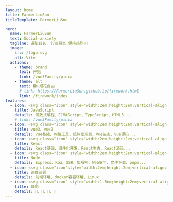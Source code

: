 ```yaml
---
layout: home
title: FarmerLiuSun
titleTemplate: FarmerLiuSun

hero:
  name: FarmerLiuSun
  text: Social-anxiety
  tagline: 道阻且长, 行则将至,保持热烈🔥!
  image:
    src: /logo.svg
    alt: Vite
  actions:
    - theme: brand
      text: 开始
      link: /vue3Family/pinia
    - theme: alt
      text: 🎆✨烟花自由
      # link: https://FarmerLiuSun.github.io/firework.html
      link: /firework/index
features:
  - icon: <svg class="icon" style="width:2em;height:2em;vertical-align:middle;fill:currentColor;overflow:hidden;" viewBox="0 0 1024 1024" version="1.1" xmlns="http://www.w3.org/2000/svg" p-id="33495"><path d="M0 0h1024v1024H0z m940.128 779.776c-7.456-46.72-37.888-85.984-128.128-122.592-31.392-14.72-66.3-24.96-76.672-48.64-3.872-14.08-4.48-21.76-1.952-30.08 6.4-27.552 39.04-35.84 64.64-28.16 16.64 5.12 32 17.92 41.632 38.4 44.128-28.832 44.128-28.832 74.88-48-11.52-17.92-17.248-25.632-24.992-33.28-26.88-30.08-62.688-45.44-120.928-44.128l-30.08 3.808c-28.832 7.04-56.32 22.4-72.96 42.88-48.64 55.072-34.592 151.072 24.288 190.752 58.24 43.52 143.392 53.088 154.272 94.08 10.24 49.92-37.12 65.92-83.872 60.16-34.592-7.68-53.76-24.992-74.88-56.992L607.3 842.816c8.96 20.48 19.2 29.408 34.56 47.328 74.24 74.912 259.84 71.072 293.148-42.844 1.248-3.84 10.24-30.08 3.168-70.4z m-383.3-309.12h-95.9c0 82.688-0.384 164.864-0.384 247.68 0 52.576 2.688 100.832-5.888 115.68-14.08 29.408-50.336 25.632-66.816 20.48-16.9-8.352-25.472-19.872-35.424-36.48-2.688-4.48-4.7-8.352-5.408-8.352l-77.856 48c13.024 26.88 32 50.016 56.48 64.736 36.48 21.76 85.5 28.8 136.832 17.28 33.408-9.632 62.208-29.472 77.28-60.192 21.76-39.68 17.152-88.32 16.928-142.752 0.512-87.648 0-175.328 0-263.648z" fill="#F7DF1E" p-id="33496"></path></svg>
    title: JavaScript
    details: 函数式编程、ECMAScript、TypeScript、HTML5...
    # link: /vue3Family/pinia
  - icon: <svg class="icon" style="width:2em;height:2em;vertical-align:middle;fill:currentColor;overflow:hidden;" viewBox="0 0 1024 1024" version="1.1" xmlns="http://www.w3.org/2000/svg" p-id="19039"><path d="M615.6 123.6h165.5L512 589.7 242.9 123.6H63.5L512 900.4l448.5-776.9z" fill="#41B883" p-id="19040"></path><path d="M781.1 123.6H615.6L512 303 408.4 123.6H242.9L512 589.7z" fill="#34495E" p-id="19041"></path></svg>
    title: vue3、vue2
    details: Vue基础、构建工具、组件化开发、Vue生态、Vue源码...
  - icon: <svg class="icon" style="width:2em;height:2em;vertical-align:middle;fill:currentColor;overflow:hidden;" viewBox="0 0 1024 1024" version="1.1" xmlns="http://www.w3.org/2000/svg" p-id="18259"><path d="M512 511.8m-80 0a80 80 0 1 0 160 0 80 80 0 1 0-160 0Z" fill="#61DAFB" p-id="18260"></path><path d="M960.5 511.8c0-62.8-73.8-117.2-188.5-150.1 28.9-115.8 18.7-206.9-35.7-238.3-54.5-31.4-138.5 5.3-224.3 88.2-85.8-82.9-169.8-119.6-224.3-88.2-54.4 31.4-64.6 122.6-35.7 238.3C137.3 394.6 63.5 449 63.5 511.8S137.3 629 252 661.9c-28.9 115.7-18.7 206.9 35.7 238.3 13.4 7.8 28.6 11.6 45.2 11.6 39.7 0 87.8-21.8 140-64.2 13-10.6 26.1-22.6 39.1-35.2 13 12.6 26.1 24.6 39.1 35.2 52.2 42.4 100.2 64.2 140 64.2 16.6 0 31.8-3.8 45.2-11.6 54.4-31.4 64.6-122.5 35.7-238.3 114.7-32.9 188.5-87.3 188.5-150.1zM716.8 157.2c35.3 20.4 42.7 94.3 17.6 194.8-36.7-8.4-76.7-14.7-119.3-18.6-24.7-34.9-50.2-66.4-75.8-94 59.2-57.3 114.2-88.4 152-88.4 9.6-0.1 18.2 2 25.5 6.2zM637 584c-13.8 24-28.4 47-43.3 69-26.1 2-53.3 3.1-81.7 3.1-28.3 0-55.5-1.1-81.6-3.1-15-22-29.5-45.1-43.3-69-14.1-24.5-26.7-48.6-38.1-72.2 11.4-23.6 24-47.7 38.1-72.2 14.1-24.5 28.7-47.4 43.4-69.1 26.1-2 53.3-3.1 81.6-3.1 28.3 0 55.5 1.1 81.6 3.1 14.7 21.6 29.3 44.6 43.4 69 14.1 24.5 26.7 48.6 38.1 72.2-11.5 23.7-24.1 47.8-38.2 72.3z m58.8-26.4c11.2 26.6 20.4 52.1 28 76.5-24.9 5.6-51.7 10.4-80.3 14 9.3-14.5 18.4-29.3 27.3-44.6 8.8-15.4 17.1-30.7 25-45.9zM512 756.5c-17.7-19.2-35.1-40.1-52.2-62.6 17.1 0.8 34.5 1.3 52.2 1.3 17.7 0 35.1-0.5 52.2-1.3-17.1 22.5-34.5 43.4-52.2 62.6zM380.5 648.1c-28.6-3.6-55.3-8.4-80.3-14 7.6-24.4 16.8-49.9 28-76.5 7.9 15.2 16.1 30.5 25 45.9 8.9 15.2 18 30 27.3 44.6zM328.2 466c-11.2-26.6-20.4-52.1-28-76.5 24.9-5.6 51.6-10.4 80.2-14-9.2 14.4-18.4 29.2-27.2 44.6-8.8 15.4-17.1 30.7-25 45.9zM512 267.1c17.3 18.7 34.8 39.8 52.1 62.7-17.1-0.8-34.4-1.3-52.1-1.3-17.7 0-35 0.5-52.1 1.3 17.3-22.9 34.8-44 52.1-62.7z m158.7 153c-8.9-15.3-18-30.1-27.2-44.6 28.6 3.6 55.3 8.4 80.2 14-7.6 24.4-16.8 49.9-28 76.5-7.8-15.2-16.1-30.5-25-45.9zM307.2 157.2c7.2-4.2 15.8-6.2 25.6-6.2 37.8 0 92.7 31.1 151.9 88.4-25.6 27.6-51.1 59.2-75.8 94-42.5 3.9-82.6 10.2-119.3 18.6-25.1-100.6-17.6-174.5 17.6-194.8zM102.5 511.8c0-40.8 60.3-84.2 160-112.6 11.1 36 25.6 73.8 43.5 112.6-17.8 38.8-32.4 76.6-43.5 112.6-99.7-28.4-160-71.9-160-112.6z m345.8 305.5c-59.7 48.5-111.1 66.4-141.1 49.2-35.3-20.4-42.7-94.3-17.6-194.8 36.7 8.4 76.7 14.7 119.3 18.6 24.4 34.5 49.9 66.1 75.8 94.2-12.1 11.7-24.2 22.9-36.4 32.8z m268.5 49.2c-29.9 17.3-81.4-0.6-141.1-49.2-12.1-9.9-24.3-21.1-36.5-32.8 26-28.1 51.4-59.7 75.8-94.2 42.5-3.9 82.6-10.2 119.3-18.7 25.2 100.6 17.7 174.5-17.5 194.9z m44.8-242.1c-11.1-36-25.6-73.8-43.5-112.6 17.8-38.8 32.4-76.6 43.5-112.6 99.7 28.5 160 71.9 160 112.6-0.1 40.7-60.4 84.2-160 112.6z" fill="#61DAFB" p-id="18261"></path></svg>
    title: React
    details: React基础、组件化开发、React生态、React源码...
  - icon: <svg class="icon" style="width:2em;height:2em;vertical-align:middle;fill:currentColor;overflow:hidden;" viewBox="0 0 1024 1024" version="1.1" xmlns="http://www.w3.org/2000/svg" p-id="20796"><path d="M506.9 786.4c-3 0-5.9-0.8-8.5-2.3l-27-16c-4-2.3-2.1-3.1-0.7-3.5 5.4-1.9 6.5-2.3 12.2-5.6 0.6-0.3 1.4-0.2 2 0.1l20.8 12.3c0.7 0.4 1.8 0.4 2.5 0l80.9-46.7c0.7-0.4 1.2-1.3 1.2-2.2v-93.4c0-0.9-0.5-1.8-1.3-2.2l-80.9-46.7c-0.7-0.4-1.7-0.4-2.5 0L424.8 627c-0.8 0.4-1.3 1.3-1.3 2.2v93.4c0 0.9 0.5 1.7 1.3 2.2l22.2 12.8c12 6 19.4-1.1 19.4-8.2v-92.2c0-1.3 1-2.3 2.3-2.3h10.2c1.3 0 2.3 1 2.3 2.3v92.2c0 16-8.7 25.3-24 25.3-4.7 0-8.4 0-18.7-5.1l-21.2-12.2c-5.2-3-8.5-8.7-8.5-14.8v-93.4c0-6.1 3.2-11.7 8.5-14.7l81-46.7c5.1-2.9 11.9-2.9 17 0l80.9 46.7c5.2 3 8.5 8.7 8.5 14.7v93.4c0 6.1-3.3 11.7-8.5 14.7L515.3 784c-2.5 1.6-5.5 2.3-8.4 2.4" fill="#689F63" p-id="20797"></path><path d="M531.9 722c-35.4 0-42.8-16.3-42.8-29.9 0-1.3 1-2.3 2.3-2.3h10.5c1.2 0 2.1 0.8 2.3 2 1.6 10.6 6.3 16 27.7 16 17.1 0 24.3-3.9 24.3-12.9 0-5.2-2.1-9.1-28.6-11.7-22.2-2.2-35.9-7.1-35.9-24.8 0-16.3 13.8-26 36.8-26 25.9 0 38.7 9 40.4 28.3 0.1 0.7-0.2 1.3-0.6 1.8-0.4 0.5-1.1 0.7-1.7 0.7h-10.5c-1.1 0-2-0.8-2.3-1.8-2.5-11.2-8.6-14.8-25.3-14.8-18.6 0-20.8 6.5-20.8 11.3 0 5.9 2.6 7.6 27.7 10.9 24.9 3.3 36.7 8 36.7 25.4 0 17.6-14.7 27.7-40.3 27.7m98.5-98.8h2.7c2.2 0 2.7-1.6 2.7-2.5 0-2.4-1.6-2.4-2.6-2.4h-2.8v4.9z m-3.3-7.6h6c2.1 0 6.1 0 6.1 4.6 0 3.2-2.1 3.9-3.3 4.3 2.4 0.2 2.6 1.7 2.9 4 0.2 1.4 0.4 3.8 0.9 4.6h-3.7c-0.1-0.8-0.7-5.3-0.7-5.5-0.2-1-0.6-1.5-1.8-1.5h-3.1v7H627v-17.5z m-7.2 8.7c0 7.3 5.9 13.1 13 13.1 7.3 0 13.1-6 13.1-13.1 0-7.3-5.9-13-13.1-13-7.1-0.1-13.1 5.6-13 13m28.6 0c0 8.6-7 15.6-15.6 15.6-8.5 0-15.6-6.9-15.6-15.6 0-8.8 7.3-15.6 15.6-15.6 8.4 0 15.6 6.8 15.6 15.6" fill="#689F63" p-id="20798"></path><path d="M256.3 421c0-3.7-2-7.1-5.2-9l-85.8-49.4c-1.4-0.9-3.1-1.3-4.7-1.4h-0.9c-1.6 0.1-3.3 0.5-4.7 1.4L69.2 412c-3.2 1.9-5.2 5.3-5.2 9l0.2 133c0 1.8 1 3.6 2.6 4.5 1.6 1 3.6 1 5.1 0l51-29.2c3.2-1.9 5.2-5.3 5.2-9v-62.1c0-3.7 2-7.1 5.2-9l21.7-12.5c1.6-0.9 3.4-1.4 5.2-1.4 1.8 0 3.6 0.5 5.2 1.4l21.7 12.5c3.2 1.8 5.2 5.3 5.2 9v62.1c0 3.7 2 7.1 5.2 9l51 29.2c1.6 1 3.6 1 5.2 0 1.6-0.9 2.6-2.6 2.6-4.5V421z m404.8 69.2c0 0.9-0.5 1.8-1.3 2.2l-29.5 17c-0.8 0.5-1.8 0.5-2.6 0l-29.5-17c-0.8-0.5-1.3-1.3-1.3-2.2v-34c0-0.9 0.5-1.8 1.3-2.2l29.5-17c0.8-0.5 1.8-0.5 2.6 0l29.5 17c0.8 0.5 1.3 1.3 1.3 2.2v34z m8-251.9c-1.6-0.9-3.6-0.9-5.2 0.1-1.6 0.9-2.6 2.6-2.6 4.5v131.7c0 1.3-0.7 2.5-1.8 3.1-1.1 0.6-2.5 0.6-3.6 0l-21.5-12.4c-3.2-1.9-7.1-1.9-10.4 0l-85.8 49.5c-3.2 1.8-5.2 5.3-5.2 9v99.1c0 3.7 2 7.1 5.2 9l85.8 49.6c3.2 1.8 7.1 1.8 10.4 0l85.8-49.6c3.2-1.9 5.2-5.3 5.2-9V275.8c0-3.8-2-7.2-5.3-9.1l-51-28.4z m285.7 217c3.2-1.9 5.2-5.3 5.2-9v-24c0-3.7-2-7.1-5.2-9l-85.3-49.5a10.2 10.2 0 0 0-10.4 0l-85.8 49.5c-3.2 1.9-5.2 5.3-5.2 9v99c0 3.7 2 7.2 5.2 9l85.3 48.6c3.1 1.8 7 1.8 10.2 0.1l51.6-28.7c1.6-0.9 2.7-2.6 2.7-4.5s-1-3.6-2.6-4.5l-86.3-49.5c-1.6-0.9-2.6-2.6-2.6-4.5v-31.1c0-1.9 1-3.6 2.6-4.5l26.9-15.5c1.6-0.9 3.6-0.9 5.2 0l26.9 15.5c1.6 0.9 2.6 2.6 2.6 4.5v24.4c0 1.8 1 3.6 2.6 4.5 1.6 0.9 3.6 0.9 5.2 0l51.2-29.8z" fill="#231815" p-id="20799"></path><path d="M863.1 450.7c0.6-0.4 1.4-0.4 2 0l16.5 9.5c0.6 0.4 1 1 1 1.7v19c0 0.7-0.4 1.4-1 1.7l-16.5 9.5c-0.6 0.4-1.4 0.4-2 0l-16.5-9.5c-0.6-0.4-1-1-1-1.7v-19c0-0.7 0.4-1.4 1-1.7l16.5-9.5zM487.5 415.6l-0.2-0.2c-0.1-0.1-0.2-0.2-0.4-0.3-0.2-0.2-0.5-0.4-0.7-0.6-0.1-0.1-0.1-0.1-0.2-0.1l-0.9-0.6-55.9-32.3-8.9-5.1-20.6-11.9c-0.9-0.5-1.8-0.8-2.7-1.1-0.8-0.2-1.6-0.3-2.4-0.3H393.6h-0.1c-0.2 0-0.4 0.1-0.6 0.1-0.2 0-0.4 0.1-0.5 0.1-0.2 0.1-0.5 0.1-0.7 0.2-0.1 0-0.3 0.1-0.4 0.1-0.3 0.1-0.5 0.2-0.7 0.3h-0.1c-0.3 0.1-0.6 0.3-0.9 0.5l-65.8 38-19.3 11.1-0.2 0.1c-3.2 1.8-5.2 5.2-5.2 8.9v98.6c0 2.3 0.8 4.5 2.1 6.3 0.2 0.3 0.5 0.6 0.8 0.9l0.2 0.2c0.2 0.2 0.5 0.4 0.7 0.7l0.2 0.2c0.3 0.3 0.7 0.5 1.1 0.7l74.4 43 11 6.3c0.9 0.5 1.8 0.9 2.8 1.1 0.2 0 0.4 0.1 0.5 0.1 0.3 0 0.5 0.1 0.8 0.1 0.3 0 0.5 0 0.8 0.1h0.3c0.4 0 0.7 0 1.1-0.1h0.4c0.3 0 0.6-0.1 0.9-0.2 0.1 0 0.2 0 0.3-0.1h0.2l0.9-0.3c0.1 0 0.1 0 0.2-0.1l1.2-0.6 85.3-49.3c2.6-1.5 4.4-4.2 5-7.1 0.1-0.6 0.2-1.2 0.2-1.8v-98.6c-0.2-2.7-1.2-5.2-3-7z" fill="#689F63" p-id="20800"></path></svg>
    title: Node
    details: Express、Koa、SSR、加解密、Web安全、文件下载、pnpm...
  - icon: <svg class="icon"style="width:2em;height:2em;vertical-align:middle;fill:currentColor;overflow:hidden;" viewBox="0 0 1220 1024" version="1.1" xmlns="http://www.w3.org/2000/svg" p-id="9492"><path d="M903.830212 959.568539c27.357803-23.522597 54.971286-47.045194 82.329089-70.82347 9.460175-8.181773 19.687391-16.363546 28.891885-25.056679-7.414732-9.460175-19.943071-16.107865-30.425968-20.198752-21.221473-8.181773-42.442946-5.369288-61.874656 5.880649-25.56804 14.829463-36.562297 38.35206-35.539576 67.755306 0.25568 11.505618 3.579526 22.755556 9.715855 32.471411 1.789763 3.579526 4.346567 6.903371 6.903371 9.971535m31.70437 22.244195c13.551061 4.602247 28.891885 4.090886 42.698626 1.534082 7.159051-3.068165 25.056679-10.994257 31.70437-9.715855l1.022722 0.255681 1.022721 0.51136c4.090886 2.045443 7.926092 4.857928 9.971536 8.948814 4.857928 9.715855 2.556804 19.43171-6.903371 24.800999l-3.068165 1.789763c-35.028215 20.198752-72.357553 17.386267-107.385768-1.534082-16.619226-8.948814-29.403246-22.499875-38.86342-38.863421l-2.301124-3.835206c-22.499875-39.119101-19.43171-80.027965 5.880649-117.101623 8.693134-12.78402 20.198752-22.755556 33.749813-30.425968l5.113608-2.812484c32.982772-19.17603 68.522347-17.897628 102.52784-1.022722 18.153308 8.948814 32.982772 22.499875 43.209988 40.141823l1.789763 3.068165c7.414732 12.78402-2.301124 24.033958-12.016979 31.704369-11.505618 8.948814-23.011236 19.43171-34.005493 29.147566-25.056679 20.965793-49.601998 42.442946-74.147316 63.408739z m262.83945-177.442197h3.579526c10.994257 0 18.408989 7.414732 18.408989 18.408989 0 15.340824-14.573783 19.17603-27.357803 19.17603-16.619226 0-32.471411 9.971536-43.977029 21.221473-14.318102 14.062422-20.454432 32.21573-20.454432 51.903121v89.48814c0 10.227216-6.39201 18.408989-17.130586 18.408988h-2.812485c-10.738577 0-17.130587-8.181773-17.130587-18.408988v-94.601748c0-36.306617 17.641948-65.965543 47.300874-86.931336 17.897628-12.016979 38.09638-18.664669 59.573533-18.664669z m-460.99176 63.664419c14.318102-14.318102 28.891885-28.636205 43.465668-42.954307 4.090886-3.835206 19.43171-20.710112 25.56804-20.710112h6.64769l0.767042 0.25568c8.437453 1.789763 14.829463 7.159051 14.829463 16.107865v3.579526c0 6.13633-7.159051 13.295381-11.249938 17.641948-8.437453 8.948814-17.386267 17.641948-26.079401 26.590761L746.586767 913.801748c19.17603 19.17603 38.35206 38.60774 57.528089 58.039451 5.369288 5.369288 10.482896 10.738577 15.852185 16.107865 1.789763 2.045443 4.602247 4.346567 6.13633 6.90337 1.534082 2.556804 2.556804 5.369288 2.556804 8.437454v3.835206l-0.255681 0.767041c-2.045443 8.437453-7.414732 15.340824-16.874906 15.340824h-3.068165c-6.13633 0-13.0397-6.903371-17.130587-10.994257-8.693134-8.181773-16.874906-16.619226-25.568039-25.05668l-28.380525-27.869163v44.488389c0 10.227216-6.39201 18.408989-17.130587 18.408989h-2.812484c-10.738577 0-17.130587-8.181773-17.130587-18.408989v-251.078152c0-10.227216 6.39201-18.408989 17.130587-18.408989h2.812484c10.738577 0 17.130587 8.181773 17.130587 18.408989v115.31186z m-119.914107-25.056679c-5.624969-2.556804-16.107865-3.579526-21.988515-3.835206-30.937328-1.278402-53.181523 16.363546-66.476903 43.465668-4.602247 9.460175-6.64769 19.43171-6.647691 29.658926 0 31.70437 16.619226 53.948564 44.99975 67.499626 10.227216 4.857928 23.778277 5.880649 35.028215 5.880649 9.971536 0 24.033958-6.13633 32.727091-10.227216l1.534083-0.767041h6.903371l0.767041 0.25568c8.437453 1.789763 14.829463 7.159051 14.829463 16.107865v3.579526c0 22.499875-41.164544 27.613483-56.761049 28.891885-55.482647 3.835206-96.902871-26.590762-112.755056-79.516604-2.812484-9.204494-4.090886-18.408989-4.090886-27.869164v-7.414731c0-40.141823 19.943071-71.846192 54.204244-92.300624 16.107865-9.460175 33.749813-14.318102 52.158802-14.318103h7.414731c19.687391 0 37.840699 5.624969 54.204245 16.619226l1.278402 1.022722 0.767041 1.278402c1.789763 2.812484 3.323845 6.39201 3.323846 9.715855v3.579526c0 9.460175-7.159051 14.573783-15.596505 16.107865h-3.068165c-5.369288 0.511361-17.897628-5.113608-22.755555-7.414732z m-337.498128 70.31211c0 28.124844 13.806742 48.834956 37.585019 63.408739 11.249938 6.903371 23.522597 9.971536 36.562297 9.971536 27.869164 0 48.323596-14.062422 62.641698-37.585019 6.903371-11.249938 9.971536-23.522597 9.971536-36.562297 0-26.079401-12.52834-46.022472-34.005493-60.596255-11.761298-7.926092-25.056679-12.016979-39.119101-12.016979-30.937328 0-53.181523 15.596504-66.732585 43.465668-4.857928 9.460175-6.903371 19.43171-6.903371 29.914607z m69.80075-110.198252h5.113608c42.954307 0 75.425718 20.710112 96.13583 58.295131 8.181773 15.085144 12.78402 31.193009 12.78402 48.323595v7.414732c0 40.141823-19.687391 72.101873-54.459925 92.300624-16.107865 9.460175-33.749813 14.318102-52.158802 14.318103h-7.414731c-40.141823 0-72.101873-19.943071-92.300625-54.204245-9.460175-16.107865-14.318102-33.749813-14.318102-52.158802v-7.414731c0-40.141823 19.943071-71.846192 54.204245-92.300624 16.107865-9.971536 33.749813-14.573783 52.414482-14.573783z m-311.930088 110.198252c0 28.891885 14.062422 50.624719 39.374782 64.687141 10.227216 5.624969 21.477154 8.693134 33.238452 8.693134 28.380524 0 49.601998-13.295381 64.17578-37.585019 6.64769-11.249938 9.971536-23.522597 9.971535-36.562297 0-25.056679-12.016979-44.74407-32.21573-59.317853-12.272659-8.948814-26.079401-13.295381-41.164544-13.295381-30.937328 0-53.181523 15.596504-66.732584 43.465668-4.602247 9.460175-6.64769 19.43171-6.647691 29.914607z m146.504869-82.584769v-78.238202c0-10.227216 6.39201-18.408989 17.130587-18.408989H204.54432c10.738577 0 17.130587 8.181773 17.130586 18.408989v164.402497c0 40.141823-19.943071 72.101873-54.459925 92.300624-16.107865 9.460175-33.749813 14.318102-52.158801 14.318102h-7.670412c-40.141823 0-72.101873-19.943071-92.300624-54.204244-9.460175-16.107865-14.318102-33.749813-14.318103-52.158802v-7.414732c0-40.141823 19.943071-72.101873 54.204245-92.300624 16.107865-9.460175 33.749813-14.318102 52.158801-14.318102h7.414732c27.357803 0 50.369039 10.482896 69.800749 27.613483zM704.14382 218.351061h109.175531V329.827715h55.226966c25.56804 0 51.647441-4.602247 75.937079-12.78402 11.761298-4.090886 25.056679-9.715855 36.817977-16.619226-15.340824-20.198752-23.266916-45.511111-25.56804-70.56779-3.068165-34.005493 3.835206-78.493883 26.846442-105.084644l11.505618-13.295381 13.551061 10.994257c34.516854 27.613483 63.408739 66.221223 68.522347 110.453933 41.420225-12.272659 89.999501-9.204494 126.561798 11.761298l15.085144 8.693134-7.926093 15.340824c-30.937328 60.340574-95.624469 79.005243-158.777528 75.681398-94.601748 235.481648-300.168789 346.958302-549.712859 346.958302-128.862921 0-247.242946-48.067915-314.486891-162.612734l-1.022722-1.789763-9.715855-19.943071C153.40824 456.645194 145.737828 401.418227 150.851436 346.446941l1.534082-16.619226h93.323346V218.351061h109.175531V109.175531h218.351061V0h130.908364v218.351061z" fill="#394D54" p-id="9493"></path><path d="M1057.749813 259.515605c7.414732-56.761049-35.283895-101.505119-61.618977-122.726591-30.425968 35.283895-35.028215 127.328839 12.52834 166.192259-26.590762 23.778277-82.840449 44.99975-140.112859 44.999751H168.749064c-5.624969 60.084894 4.857928 115.31186 28.891885 162.612734l7.926092 14.573783c5.113608 8.437453 10.482896 16.874906 16.619226 24.800998 28.636205 1.789763 55.226966 2.556804 79.516604 2.045444 47.556554-1.022722 86.675655-6.64769 116.078902-16.874907 4.346567-1.534082 9.204494 0.767041 10.738577 5.113608 1.534082 4.346567-0.767041 9.204494-5.113608 10.738577-3.835206 1.278402-7.926092 2.556804-12.27266 3.835206-23.266916 6.64769-48.067915 10.994257-80.283645 13.0397 1.789763 0-2.045443 0.25568-2.045443 0.255681-1.022722 0-2.556804 0.25568-3.579526 0.25568-12.52834 0.767041-26.335081 0.767041-40.141823 0.767041-15.340824 0-30.170287-0.25568-47.045193-1.022721l-0.511361 0.25568c58.295131 65.454182 149.317353 104.828964 263.606492 104.828964 241.873658 0 446.929338-107.130087 537.69588-347.725343 64.431461 6.64769 126.306117-9.715855 154.430961-64.687142-44.48839-26.079401-102.27216-17.897628-135.510611-1.278402z" fill="#00AADA" p-id="9494"></path><path d="M1057.749813 259.515605c7.414732-56.761049-35.283895-101.505119-61.618977-122.726591-30.425968 35.283895-35.028215 127.328839 12.52834 166.192259-26.590762 23.778277-82.840449 44.99975-140.112859 44.999751H210.169288c-2.812484 91.789263 31.193009 161.590012 91.533583 203.777278 47.556554-1.022722 86.675655-6.64769 116.078902-16.874906 4.346567-1.534082 9.204494 0.767041 10.738577 5.113608 1.534082 4.346567-0.767041 9.204494-5.113608 10.738577-3.835206 1.278402-7.926092 2.556804-12.27266 3.835206-23.266916 6.64769-50.369039 11.761298-82.329088 13.551061l-0.767041-0.767042c82.329089 42.187266 201.731835 42.187266 338.520848-10.482896 153.40824-58.806492 296.077903-171.305868 395.793259-299.657428-1.789763 1.022722-3.068165 1.789763-4.602247 2.301123z" fill="#24B8EB" p-id="9495"></path><path d="M170.283146 421.105618c4.346567 32.21573 13.806742 62.130337 27.613483 89.74382l7.926093 14.573783c5.113608 8.437453 10.482896 16.874906 16.619226 24.800999 28.891885 1.789763 55.226966 2.556804 79.516604 2.045443 47.556554-1.022722 86.675655-6.64769 116.078901-16.874906 4.346567-1.534082 9.204494 0.767041 10.738577 5.113608 1.534082 4.346567-0.767041 9.204494-5.113608 10.738576-3.835206 1.278402-7.926092 2.556804-12.272659 3.835206-23.266916 6.64769-50.113358 11.249938-82.329089 13.295381-1.022722 0-3.068165 0-4.090886 0.25568-12.52834 0.767041-26.079401 1.022722-40.141823 1.022722-15.340824 0-30.937328-0.25568-47.556554-1.022722 58.295131 65.454182 150.084395 104.828964 264.373533 104.828964 207.101124 0 387.100125-78.493883 491.673408-252.100874H170.283146z" fill="#008BB8" p-id="9496"></path><path d="M216.561298 421.105618c12.272659 56.505368 42.187266 100.738077 85.397254 130.908365 47.556554-1.022722 86.675655-6.64769 116.078901-16.874907 4.346567-1.534082 9.204494 0.767041 10.738577 5.113608 1.534082 4.346567-0.767041 9.204494-5.113608 10.738577-3.835206 1.278402-7.926092 2.556804-12.272659 3.835206-23.266916 6.64769-50.624719 11.249938-82.84045 13.295381 82.329089 42.187266 201.220474 41.675905 338.009488-10.994257 82.840449-31.70437 162.357054-79.005243 233.947566-136.021973H216.561298z" fill="#039BC6" p-id="9497"></path><path d="M343.123096 244.430462h7.414732v78.749563h-7.414732V244.430462z m-14.318102 0h7.670412v78.749563h-7.670412V244.430462z m-14.318103 0h7.670412v78.749563h-7.670412V244.430462z m-14.318102 0h7.670412v78.749563h-7.670412V244.430462z m-14.318102 0h7.670412v78.749563h-7.670412V244.430462z m-14.062422 0h7.414731v78.749563h-7.414731V244.430462z m-7.926093-7.926092h94.601748v94.601747h-94.601748v-94.601747zM452.298627 135.254931h7.414731v78.749563h-7.414731V135.254931z m-14.318103 0h7.670412v78.749563h-7.670412V135.254931z m-14.318102 0h7.670412v78.749563h-7.670412V135.254931z m-14.318102 0h7.670412v78.749563h-7.670412V135.254931z m-14.318103 0h7.670412v78.749563h-7.670412V135.254931z m-14.062422 0h7.414732v78.749563H380.963795V135.254931z m-7.926092-7.926092h94.601748v94.601748h-94.601748v-94.601748z" fill="#00ACD3" p-id="9498"></path><path d="M452.298627 244.430462h7.414731v78.749563h-7.414731V244.430462z m-14.318103 0h7.670412v78.749563h-7.670412V244.430462z m-14.318102 0h7.670412v78.749563h-7.670412V244.430462z m-14.318102 0h7.670412v78.749563h-7.670412V244.430462z m-14.318103 0h7.670412v78.749563h-7.670412V244.430462z m-14.062422 0h7.414732v78.749563H380.963795V244.430462z m-7.926092-7.926092h94.601748v94.601747h-94.601748v-94.601747z" fill="#20C2EF" p-id="9499"></path><path d="M561.474157 244.430462h7.414732v78.749563h-7.414732V244.430462z m-14.318102 0h7.670412v78.749563h-7.670412V244.430462z m-14.318102 0h7.670412v78.749563h-7.670412V244.430462z m-14.318103 0h7.670412v78.749563h-7.670412V244.430462z m-14.573783 0h7.670412v78.749563h-7.670412V244.430462z m-13.806741 0h7.414731v78.749563h-7.414731V244.430462z m-7.926093-7.926092h94.601748v94.601747h-94.601748v-94.601747z" fill="#00ACD3" p-id="9500"></path><path d="M561.474157 135.254931h7.414732v78.749563h-7.414732V135.254931z m-14.318102 0h7.670412v78.749563h-7.670412V135.254931z m-14.318102 0h7.670412v78.749563h-7.670412V135.254931z m-14.318103 0h7.670412v78.749563h-7.670412V135.254931z m-14.573783 0h7.670412v78.749563h-7.670412V135.254931z m-13.806741 0h7.414731v78.749563h-7.414731V135.254931z m-7.926093-7.926092h94.601748v94.601748h-94.601748v-94.601748zM670.649688 244.430462h7.414731v78.749563h-7.414731V244.430462z m-14.318102 0h7.670412v78.749563h-7.670412V244.430462z m-14.318103 0h7.670412v78.749563h-7.670412V244.430462z m-14.573783 0h7.670412v78.749563h-7.670412V244.430462z m-14.318102 0h7.670412v78.749563h-7.670412V244.430462z m-13.806742 0h7.414732v78.749563h-7.414732V244.430462z m-7.926092-7.926092h94.601748v94.601747h-94.601748v-94.601747z" fill="#20C2EF" p-id="9501"></path><path d="M670.649688 135.254931h7.414731v78.749563h-7.414731V135.254931z m-14.318102 0h7.670412v78.749563h-7.670412V135.254931z m-14.318103 0h7.670412v78.749563h-7.670412V135.254931z m-14.573783 0h7.670412v78.749563h-7.670412V135.254931z m-14.318102 0h7.670412v78.749563h-7.670412V135.254931z m-13.806742 0h7.414732v78.749563h-7.414732V135.254931z m-7.926092-7.926092h94.601748v94.601748h-94.601748v-94.601748z" fill="#00ACD3" p-id="9502"></path><path d="M670.649688 26.079401h7.414731V104.828964h-7.414731V26.079401z m-14.318102 0h7.670412V104.828964h-7.670412V26.079401z m-14.318103 0h7.670412V104.828964h-7.670412V26.079401z m-14.573783 0h7.670412V104.828964h-7.670412V26.079401z m-14.318102 0h7.670412V104.828964h-7.670412V26.079401z m-13.806742 0h7.414732V104.828964h-7.414732V26.079401z m-7.926092-7.926093h94.601748v94.601748h-94.601748v-94.601748z" fill="#20C2EF" p-id="9503"></path><path d="M779.825218 244.430462h7.414732v78.749563H779.825218V244.430462z m-14.318102 0h7.670412v78.749563h-7.670412V244.430462z m-14.573783 0h7.670412v78.749563h-7.670412V244.430462z m-14.318102 0h7.670412v78.749563h-7.670412V244.430462z m-14.318102 0h7.670412v78.749563h-7.670412V244.430462z m-14.062422 0h7.414731v78.749563H708.234707V244.430462z m-7.670412-7.926092h94.601747v94.601747h-94.601747v-94.601747z" fill="#00ACD3" p-id="9504"></path><path d="M461.758801 484.514357c14.318102 0 26.079401 11.761298 26.079401 26.079401s-11.761298 26.079401-26.079401 26.079401-26.079401-11.761298-26.0794-26.079401 11.505618-26.079401 26.0794-26.079401" fill="#D4EDF1" p-id="9505"></path><path d="M461.758801 491.929089c2.301124 0 4.602247 0.511361 6.647691 1.278402-2.301124 1.278402-3.835206 3.835206-3.835206 6.64769 0 4.090886 3.323845 7.670412 7.670412 7.670412 2.812484 0 5.369288-1.534082 6.64769-4.090886 1.022722 2.301124 1.534082 4.602247 1.534083 7.159051 0 10.227216-8.437453 18.664669-18.66467 18.664669s-18.664669-8.437453-18.664669-18.664669 8.181773-18.664669 18.664669-18.664669M0 430.310112h1214.226217c-26.335081-6.64769-83.607491-15.852185-74.147316-50.369038-48.067915 55.738327-163.891136 39.119101-193.294382 11.505618-32.471411 47.300874-222.186267 29.403246-235.481648-7.414732-40.908864 47.812235-167.470662 47.812235-208.379525 0-13.295381 36.817978-203.010237 54.715605-235.481648 7.414732-29.147566 27.357803-145.226467 43.977029-193.294382-11.505618 9.460175 34.772534-47.812235 43.721348-74.147316 50.369038" fill="#394D54" p-id="9506"></path><path d="M531.04819 672.695131c-64.687141-30.681648-100.226717-72.357553-119.914108-117.868664-24.033958 6.903371-52.925843 11.249938-86.419975 13.0397-12.52834 0.767041-25.82372 1.022722-39.886142 1.022722-16.107865 0-32.982772-0.511361-50.880399-1.534083 59.317853 59.317853 132.186767 104.828964 267.186017 105.596005 10.227216 0.25568 19.943071 0 29.914607-0.25568z" fill="#BFDBE0" p-id="9507"></path><path d="M435.16804 596.758052c-8.948814-12.016979-17.641948-27.357803-24.033958-41.931585-24.033958 6.903371-52.925843 11.249938-86.419975 13.0397 23.011236 12.52834 55.994007 24.033958 110.453933 28.891885z" fill="#D4EDF1" p-id="9508"></path></svg>
    title: 运维部署
    details: 前端环境、docker容器环境、Linux...
  - icon: <svg class="icon" style="width:1.5em;height:2em;vertical-align:middle;fill:currentColor;overflow:hidden;" viewBox="0 0 1024 1024" version="1.1" xmlns="http://www.w3.org/2000/svg" p-id="26517"><path d="M944 880H80c-17.088 0-33.168-6.656-45.248-18.752C22.656 849.152 16 833.088 16 816v-96h992v96c0 17.088-6.656 33.152-18.752 45.248S961.088 880 944 880zM48 752v64c0 8.544 3.328 16.576 9.376 22.624S71.456 848 80 848h864c8.544 0 16.576-3.328 22.624-9.376S976 824.544 976 816v-64H48z" fill="#34303D" p-id="26518"></path><path d="M1008 752H16V160c0-17.088 6.656-33.168 18.752-45.248C46.832 102.656 62.912 96 80 96h80v32H80c-8.544 0-16.576 3.328-22.624 9.376S48 151.456 48 160v560h928V160c0-8.544-3.328-16.576-9.376-22.624S952.544 128 944 128h-80V96h80c17.088 0 33.152 6.656 45.248 18.752C1001.344 126.832 1008 142.912 1008 160v592z m-288 272h-32c0-4.272-1.664-8.288-4.688-11.312S676.272 1008 672 1008H352a15.904 15.904 0 0 0-11.328 4.704A15.85 15.85 0 0 0 336 1024h-32c0-12.832 5.008-24.896 14.064-33.952S339.2 976 352 976h320c12.816 0 24.88 5.008 33.936 14.064S720 1011.184 720 1024z" fill="#34303D" p-id="26519"></path><path d="M655.84 990.008l-31.756 3.968-15.99-127.97 31.754-3.968zM415.876 866.032L399.884 994l-31.752-3.968 15.99-127.968zM464 784h96v32h-96z" fill="#34303D" p-id="26520"></path><path d="M96 176h112v496H96z m720 0h112v496H816z" fill="#57DCF2" p-id="26521"></path><path d="M832 672h-32V118.624L713.376 32H224v640h-32V0h534.624L832 105.376z" fill="#34303D" p-id="26522"></path><path d="M816 128H704V16h32v80h80z" fill="#34303D" p-id="26523"></path><path d="M320 272h80v400h-80z" fill="#FFDE8A" p-id="26524"></path><path d="M400 272h80v400h-80z" fill="#FFC252" p-id="26525"></path><path d="M496 672h-32V288H336v384h-32V256h192z" fill="#34303D" p-id="26526"></path><path d="M384 320h32v32h-32z m-64 64h48v32h-48z m0 64h48v32h-48z m0 64h48v32h-48z m0 64h48v32h-48z m0 64h48v32h-48z" fill="#34303D" p-id="26527"></path><path d="M640 352l-64-64v384h64z" fill="#FF5F5C" p-id="26528"></path><path d="M640 352l64-64v384h-64z" fill="#E83C3C" p-id="26529"></path><path d="M560 288h32v384h-32z m128 0h32v384h-32z m-64 64h32v320h-32z" fill="#34303D" p-id="26530"></path><path d="M640 368a15.956 15.956 0 0 1-11.312-4.688l-64-64a15.986 15.986 0 0 1-2.576-19.248l64-112c5.68-9.968 22.096-9.968 27.776 0l64 112a15.984 15.984 0 0 1-2.576 19.248l-64 64A15.956 15.956 0 0 1 640 368z m-44.048-82.672L640 329.376l44.048-44.048L640 208.256l-44.048 77.072zM256 96h416v32H256z m0 64h240v32H256z" fill="#34303D" p-id="26531"></path></svg>
    title: 其他
    details: 🏃、🎵、🏓、🏸
---
```

